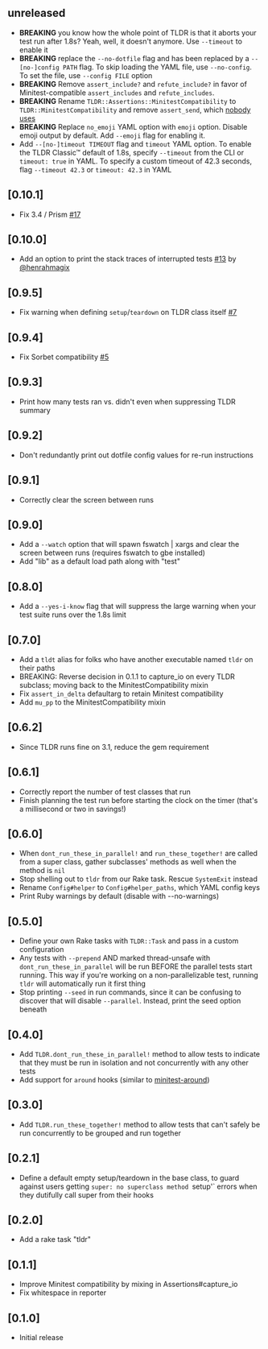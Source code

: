 ## unreleased

* **BREAKING** you know how the whole point of TLDR is that it aborts your test
run after 1.8s? Yeah, well, it doesn't anymore. Use `--timeout` to enable it
* **BREAKING** replace the `--no-dotfile` flag and has been replaced by a
`--[no-]config PATH` flag. To skip loading the YAML file, use `--no-config`.
To set the file, use `--config FILE` option
* **BREAKING** Remove `assert_include?` and `refute_include?` in favor of
Minitest-compatible `assert_includes` and `refute_includes`.
* **BREAKING** Rename `TLDR::Assertions::MinitestCompatibility` to `TLDR::MinitestCompatibility` and remove `assert_send`, which [nobody uses](https://github.com/minitest/minitest/issues/668)
* **BREAKING** Replace `no_emoji` YAML option with `emoji` option. Disable emoji output by default. Add `--emoji` flag for enabling it.
* Add `--[no-]timeout TIMEOUT` flag and `timeout` YAML option. To enable the
TLDR Classic™ default of 1.8s, specify `--timeout` from the CLI or `timeout: true`
in YAML. To specify a custom timeout of 42.3 seconds, flag `--timeout 42.3` or
`timeout: 42.3` in YAML

## [0.10.1]

* Fix 3.4 / Prism [#17](https://github.com/tendersearls/tldr/pull/17)

## [0.10.0]

* Add an option to print the stack traces of interrupted tests [#13](https://github.com/tendersearls/tldr/pull/13) by [@henrahmagix](https://github.com/henrahmagix)

## [0.9.5]

* Fix warning when defining `setup`/`teardown` on TLDR class itself [#7](https://github.com/tendersearls/tldr/issues/7)

## [0.9.4]

* Fix Sorbet compatibility [#5](https://github.com/tendersearls/tldr/issues/5)

## [0.9.3]

* Print how many tests ran vs. didn't even when suppressing TLDR summary

## [0.9.2]

* Don't redundantly print out dotfile config values for re-run instructions

## [0.9.1]

* Correctly clear the screen between runs

## [0.9.0]

* Add a `--watch` option that will spawn fswatch | xargs and clear the screen
between runs (requires fswatch to gbe installed)
* Add "lib" as a default load path along with "test"

## [0.8.0]

* Add a `--yes-i-know` flag that will suppress the large warning when your test
suite runs over the 1.8s limit

## [0.7.0]

* Add a `tldt` alias for folks who have another executable named `tldr` on their
paths
* BREAKING: Reverse decision in 0.1.1 to capture_io on every TLDR subclass;
moving back to the MinitestCompatibility mixin
* Fix `assert_in_delta` defaultarg to retain Minitest compatibility
* Add `mu_pp` to the MinitestCompatibility mixin

## [0.6.2]

* Since TLDR runs fine on 3.1, reduce the gem requirement

## [0.6.1]

* Correctly report the number of test classes that run
* Finish planning the test run before starting the clock on the timer (that's
a millisecond or two in savings!)

## [0.6.0]

* When `dont_run_these_in_parallel!` and `run_these_together!` are called from a
super class, gather subclasses' methods as well when the method is `nil`
* Stop shelling out to `tldr` from our Rake task. Rescue `SystemExit` instead
* Rename `Config#helper` to `Config#helper_paths`, which YAML config keys
* Print Ruby warnings by default (disable with --no-warnings)

## [0.5.0]

* Define your own Rake tasks with `TLDR::Task` and pass in a custom configuration
* Any tests with `--prepend` AND marked thread-unsafe with `dont_run_these_in_parallel`
will be run BEFORE the parallel tests start running. This way if you're working
on a non-parallelizable test, running `tldr` will automatically run it first
thing
* Stop printing `--seed` in run commands, since it can be confusing to discover
that will disable `--parallel`. Instead, print the seed option beneath

## [0.4.0]

* Add `TLDR.dont_run_these_in_parallel!` method to allow tests to indicate that they
must be run in isolation and not concurrently with any other tests
* Add support for `around` hooks (similar to [minitest-around](https://github.com/splattael/minitest-around))

## [0.3.0]

* Add `TLDR.run_these_together!` method to allow tests that can't safely be run
concurrently to be grouped and run together

## [0.2.1]

* Define a default empty setup/teardown in the base class, to guard against
users getting `super: no superclass method `setup'` errors when they dutifully
call super from their hooks

## [0.2.0]

- Add a rake task "tldr"
## [0.1.1]

- Improve Minitest compatibility by mixing in Assertions#capture_io
- Fix whitespace in reporter

## [0.1.0]

- Initial release
